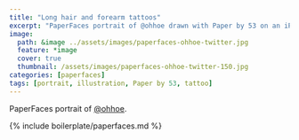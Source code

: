 ```yaml
---
title: "Long hair and forearm tattoos"
excerpt: "PaperFaces portrait of @ohhoe drawn with Paper by 53 on an iPad."
image: 
  path: &image ../assets/images/paperfaces-ohhoe-twitter.jpg 
  feature: *image
  cover: true
  thumbnail: /assets/images/paperfaces-ohhoe-twitter-150.jpg
categories: [paperfaces]
tags: [portrait, illustration, Paper by 53, tattoo]
---
```


PaperFaces portrait of [@ohhoe](https://twitter.com/ohhoe).

{% include boilerplate/paperfaces.md %}
